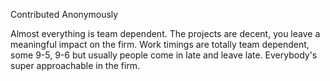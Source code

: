 Contributed Anonymously

Almost everything is team dependent. The projects are decent, you leave a meaningful impact on the firm. Work timings are totally team dependent, some 9-5, 9-6 but usually people come in late and leave late. Everybody's super approachable in the firm.